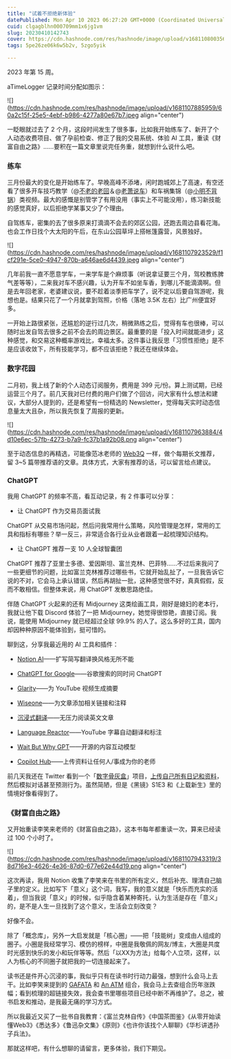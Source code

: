 ```yaml
---
title: "试着不拒绝新体验"
datePublished: Mon Apr 10 2023 06:27:20 GMT+0000 (Coordinated Universal Time)
cuid: clgagblhn000709mm1x6jg1vm
slug: 20230410142743
cover: https://cdn.hashnode.com/res/hashnode/image/upload/v1681108003560/48c861b2-5ff3-43fe-89fc-37009a2208db.jpeg
tags: 5pe26ze06k6w5b2v, 5zgo5yik

---
```


2023 年第 15 周。

aTimeLogger 记录时间分配如图示：

![](https://cdn.hashnode.com/res/hashnode/image/upload/v1681107885959/60a2c15f-25e5-4ebf-b986-4277a80e67b7.jpeg align="center")

一眨眼就过去了 2 个月，这段时间发生了很多事，比如我开始练车了、新开了个人动态收费项目、做了孕前检查、修正了我的交易系统、体验 AI 工具，重读《财富自由之路》……要积在一篇文章里说完任务重，就想到什么说什么吧。

### 练车

三月份最大的变化是开始练车了。早晚高峰不添堵，闲时跑城郊上了高速，有空还看了很多开车技巧教学（@[不老的老回](https://space.bilibili.com/52103692)＆@[老萧说车](https://space.bilibili.com/698396117)）和车祸集锦（@[小明不背锅](https://space.bilibili.com/31814567)）类视频。最大的感慨是别管学了有用没用（事实上不可能没用），练习新技能的感觉真好，以后拒绝学某事又少了个理由。

自驾练车，密集的去了很多原来打滴滴不会去的郊区公园，还跑去周边县看花海。也会工作日找个大太阳的午后，在东山公园草坪上搭帐篷露营，风景独好。

![](https://cdn.hashnode.com/res/hashnode/image/upload/v1681107923529/f1cf291e-5ce0-4947-870b-a646ae6d4439.jpeg align="center")

几年前我一直不愿意学车，一来学车是个麻烦事（听说拿证要三个月，驾校教练脾气差等等），二来我对车不感兴趣，认为开车不如坐车香，到哪儿不能滴滴啊。但是去年回老家，老婆建议说，要不趁着淡季把车学了，说不定以后要自驾游呢，我想也是。结果只花了一个月就拿到驾照，价格（落地 3.5K 左右）比广州便宜好多。

一开始上路很紧张，还尴尬的逆行过几次，稍微熟练之后，觉得有车也很棒，可以随时出发自驾去很多之前不会去的周边景区。最重要的是「投入时间就能进步」这种感觉，和交易这种概率游戏比，幸福太多。这件事让我反思「习惯性拒绝」是不是应该收敛下，所有技能学习，都不应该拒绝？我还在继续体会。

### 数字花园

二月初，我上线了新的个人动态订阅服务，费用是 399 元/份。算上测试期，已经运营三个月了。前几天我对已付费的用户们做了个回访，问大家有什么想法和建议，大部分人提到的，还是希望有一份精选的 Newsletter，觉得每天实时动态信息量太大且杂，所以我先恢复了周报的更新。

![](https://cdn.hashnode.com/res/hashnode/image/upload/v1681107963884/4d10e6ec-57fb-4273-b7a9-fc37b1a92b08.png align="center")

至于动态信息的再精选，可能像范冰老师的 [Web3Q](http://web3q.net/) 一样，做个每期长文推荐，留 3~5 篇带推荐语的文章。具体方式，大家有推荐的话，可以留言给点建议。

### ChatGPT

我用 ChatGPT 的频率不高，看互动记录，有 2 件事可以分享：

* 让 ChatGPT 作为交易员面试我
    

ChatGPT 从交易市场问起，然后问我常用什么策略，风险管理是怎样，常用的工具和指标有哪些？举一反三，非常适合各行业从业者跟着一起梳理知识结构。

* 让 ChatGPT 推荐一支 10 人全球智囊团
    

ChatGPT 推荐了亚里士多德、爱因斯坦、富兰克林、巴菲特……不过后来我问了一些更细节的问题，比如富兰克林推荐过哪些书，它就开始乱扯了，一旦我告诉它说的不对，它会马上承认错误，然后再胡扯一批，这种感觉很不好，真真假假，反而不敢相信。但整体来说，用 ChatGPT 发散思路绝佳。

伴随 ChatGPT 火起来的还有 Midjourney 这类绘画工具，刚好是媳妇的老本行，我就让他下载 Discord 体验了一把 Midjourney，她觉得很惊艳，直接订阅。我说，能使用 Midjourney 就已经超过全球 99.9% 的人了。这么多好的工具，国内却因种种原因不能体验到，挺可惜的。

聊到这，分享我最近用的 AI 工具和插件：

* [Notion AI](https://www.notion.so/product/ai)——扩写简写翻译换风格无所不能
    
* [ChatGPT for Google](https://chrome.google.com/webstore/detail/chatgpt-for-google/jgjaeacdkonaoafenlfkkkmbaopkbilf)——谷歌搜索的同时问 ChatGPT
    
* [Glarity](https://chrome.google.com/webstore/detail/glarity-summary-for-googl/cmnlolelipjlhfkhpohphpedmkfbobjc)——为 YouTube 视频生成摘要
    
* [Wiseone](https://wiseone.io/)——为文章添加相关链接和注释
    
* [沉浸式翻译](https://chrome.google.com/webstore/detail/immersive-translate/bpoadfkcbjbfhfodiogcnhhhpibjhbnh?hl=zh-CN)——无压力阅读英文文章
    
* [Language Reactor](https://www.languagereactor.com/)——YouTube 字幕自动翻译和标注
    
* [Wait But Why GPT](https://github.com/mckaywrigley/wait-but-why-gpt)——开源的内容互动模型
    
* [Copilot Hub](https://app.copilothub.co/home)——上传资料让任何人/事成为你的老师
    

前几天我还在 Twitter 看到一个「[数字骨灰盒](https://twitter.com/ljsabc/status/1639565165090971648)」项目，[上传自己所有日记和资料](https://www.bilibili.com/video/BV1Mg4y1g71v/)，然后模拟对话甚至预测行为。虽然简陋，但是《黑镜》S1E3 和《上载新生》里的情境好像看得到了。

### 《财富自由之路》

又开始重读李笑来老师的《财富自由之路》，这本书每年都重读一次，算来已经读过 100 个小时了。

![](https://cdn.hashnode.com/res/hashnode/image/upload/v1681107943319/38d716e3-4626-4e36-87d0-677e62e44d19.png align="center")

这次再读，我用 Notion 收集了李笑来在书里的所有定义，然后补充、理清自己脑子里的定义。比如写下「意义」这个词，我写，我的意义就是「快乐而充实的活着」，但当我说「意义」的时候，似乎隐含着某种寄托，认为生活是存在「意义」的，是不是人生一旦找到了这个意义，生活会立刻改变？

好像不会。

除了「概念库」，另外一大启发就是「核心圈」——把「技能树」变成由人组成的圈子。小圈是我经常学习、模仿的榜样，中圈是我敬佩的网友/博主，大圈是共度时光感到快乐的发小和玩伴等等。然后「以XX为方法」给每个人立项，这样，以人为核心的不同圈子就把我的一切连接起来了。

读书还是件开心沉浸的事，我似乎只有在读书时行动力最强，想到什么会马上去干。比如李笑来提到的 [GAFATA](http://www.gafata.com/) 和 [An ATM](https://weibo.com/1576218000/My6XxiGLh) 组合，我会马上去查组合历年涨跌幅；看到梳理的超链接失效，我会查书里哪些项目已经中断不再维护了。总之，被书启发和推动，是我最无痛的学习方式。

所以我最近又买了一批书自我教育：《富兰克林自传》《中国茶图鉴》《从零开始读懂Web3》《悉达多》《鲁迅杂文集》《原则》《也许你该找个人聊聊》《华杉讲透孙子兵法》。

那就这样吧，有什么想聊的请留言，更多体验，我们下期见。